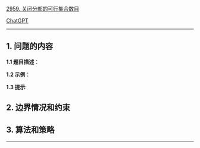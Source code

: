 [2959. 关闭分部的可行集合数目](https://leetcode.cn/problems/number-of-possible-sets-of-closing-branches)

[ChatGPT](chat.openai.com)

---

## 1. 问题的内容
**1.1 题目描述**：

**1.2 示例**：

**1.3 提示**:

## 2. 边界情况和约束


## 3. 算法和策略

---


